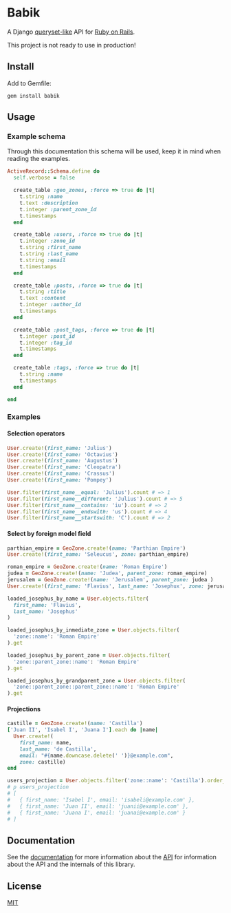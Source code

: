 # Babik

A Django [queryset-like](https://docs.djangoproject.com/en/2.0/ref/models/querysets/) API for [Ruby on Rails](https://rubyonrails.org/).

This project is not ready to use in production!

## Install

Add to Gemfile:

```
gem install babik
```

## Usage

### Example schema

Through this documentation this schema will be used, keep it in mind when
reading the examples.

```ruby
ActiveRecord::Schema.define do
  self.verbose = false

  create_table :geo_zones, :force => true do |t|
    t.string :name
    t.text :description
    t.integer :parent_zone_id
    t.timestamps
  end

  create_table :users, :force => true do |t|
    t.integer :zone_id
    t.string :first_name
    t.string :last_name
    t.string :email
    t.timestamps
  end

  create_table :posts, :force => true do |t|
    t.string :title
    t.text :content
    t.integer :author_id
    t.timestamps
  end

  create_table :post_tags, :force => true do |t|
    t.integer :post_id
    t.integer :tag_id
    t.timestamps
  end

  create_table :tags, :force => true do |t|
    t.string :name
    t.timestamps
  end

end
```

### Examples


#### Selection operators

```ruby
User.create!(first_name: 'Julius')
User.create!(first_name: 'Octavius')
User.create!(first_name: 'Augustus')
User.create!(first_name: 'Cleopatra')
User.create!(first_name: 'Crassus')
User.create!(first_name: 'Pompey')

User.filter(first_name__equal: 'Julius').count # => 1
User.filter(first_name__different: 'Julius').count # => 5
User.filter(first_name__contains: 'iu').count # => 2
User.filter(first_name__endswith: 'us').count # => 4
User.filter(first_name__startswith: 'C').count # => 2

```

#### Select by foreign model field

```ruby
parthian_empire = GeoZone.create!(name: 'Parthian Empire')
User.create!(first_name: 'Seleucus', zone: parthian_empire)

roman_empire = GeoZone.create!(name: 'Roman Empire')
judea = GeoZone.create!(name: 'Judea', parent_zone: roman_empire)
jerusalem = GeoZone.create!(name: 'Jerusalem', parent_zone: judea )
User.create!(first_name: 'Flavius', last_name: 'Josephux', zone: jerusalem)

loaded_josephus_by_name = User.objects.filter(
  first_name: 'Flavius',
  last_name: 'Josephus'
)

loaded_josephus_by_inmediate_zone = User.objects.filter(
  'zone::name': 'Roman Empire'
).get

loaded_josephus_by_parent_zone = User.objects.filter(
  'zone::parent_zone::name': 'Roman Empire'
).get

loaded_josephus_by_grandparent_zone = User.objects.filter(
  'zone::parent_zone::parent_zone::name': 'Roman Empire'
).get

```

#### Projections

```ruby
castille = GeoZone.create!(name: 'Castilla')
['Juan II', 'Isabel I', 'Juana I'].each do |name|
  User.create!(
    first_name: name,
    last_name: 'de Castilla',
    email: "#{name.downcase.delete(' ')}@example.com",
    zone: castille)
end
```

```ruby
users_projection = User.objects.filter('zone::name': 'Castilla').order_by('first_name').project('first_name', 'email')
# p users_projection
# [
#   { first_name: 'Isabel I', email: 'isabeli@example.com' },
#   { first_name: 'Juan II', email: 'juanii@example.com' },
#   { first_name: 'Juana I', email: 'juanai@example.com' }
# ]
```


## Documentation

See the [documentation](doc/README.md) for more information
about the [API](doc/README.md#API) for information about the API and the
internals of this library.

## License

[MIT](LICENSE)

